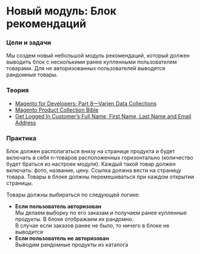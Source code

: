 # Новый модуль: Блок рекомендаций

### Цели и задачи

Мы создем новый небольшой модуль рекомендаций, который должен выводить блок с несколькими ранее купленными пользователем товарами. Для не авторизованных пользователей выводятся рандомные товары.

### Теория

- [Magento for Developers: Part 8—Varien Data Collections](https://devdocs.magento.com/guides/m1x/magefordev/mage-for-dev-8.html)
- [Magento Product Collection Bible](https://www.creare.co.uk/blog/magento/magento-product-collection-bible)
- [Get Logged In Customer’s Full Name, First Name, Last Name and Email Address](https://www.kathirvel.com/magento-get-loggedin-customer-fullname-firstname-lastname-email-address/)

### Практика

Блок должен располагаться внизу на странице продукта и будет включать в себя n-товаров расположенных горизонтально (количество будет браться из настроек модуля). Каждый такой товар должен включать: фото, название, цену. Ссылка должна вести на страницу товара. Товары в блоке должны перемешиваться при каждом открытии страницы.

Товары должны выбираться по следующей логике:
- **Если пользователь авторизован**  
Мы делаем выборку по его заказам и получаем ранее купленные продукты. В блоке отображаем их рандомно.  
В случае если заказов ранее не было, то ничего в блоке не выводится
- **Если пользователь не авторизован**  
Выводим рандомные продукты из каталога
